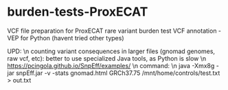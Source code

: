 # burden-tests-ProxECAT
VCF file preparation for ProxECAT rare variant burden test
VCF annotation - VEP for Python (havent tried other types)

UPD: \n
counting variant consequences in larger files (gnomad genomes, raw vcf, etc): better to use specialized Java tools, as Python is slow \n
https://pcingola.github.io/SnpEff/examples/ \n
command: \n
 java -Xmx8g -jar snpEff.jar -v -stats gnomad.html GRCh37.75 /mnt/home/controls/test.txt > out.txt   
